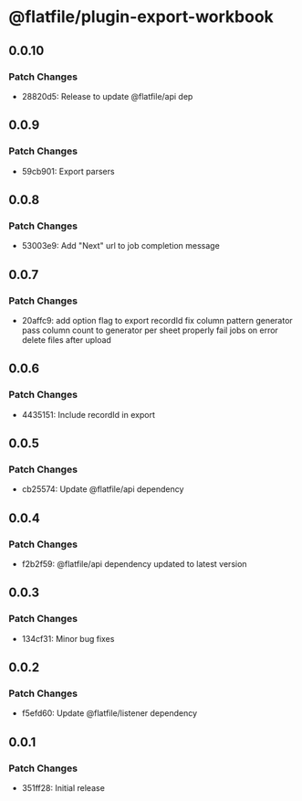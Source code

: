 # @flatfile/plugin-export-workbook

## 0.0.10

### Patch Changes

- 28820d5: Release to update @flatfile/api dep

## 0.0.9

### Patch Changes

- 59cb901: Export parsers

## 0.0.8

### Patch Changes

- 53003e9: Add "Next" url to job completion message

## 0.0.7

### Patch Changes

- 20affc9: add option flag to export recordId
  fix column pattern generator
  pass column count to generator per sheet
  properly fail jobs on error
  delete files after upload

## 0.0.6

### Patch Changes

- 4435151: Include recordId in export

## 0.0.5

### Patch Changes

- cb25574: Update @flatfile/api dependency

## 0.0.4

### Patch Changes

- f2b2f59: @flatfile/api dependency updated to latest version

## 0.0.3

### Patch Changes

- 134cf31: Minor bug fixes

## 0.0.2

### Patch Changes

- f5efd60: Update @flatfile/listener dependency

## 0.0.1

### Patch Changes

- 351ff28: Initial release
